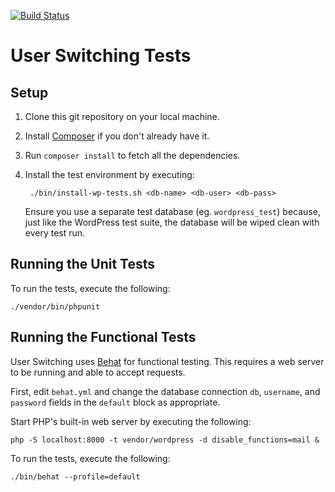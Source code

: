 [![Build Status](https://travis-ci.org/johnbillion/user-switching.svg?branch=master)](https://travis-ci.org/johnbillion/user-switching)

# User Switching Tests

## Setup

1. Clone this git repository on your local machine.
2. Install [Composer](https://getcomposer.org/) if you don't already have it.
3. Run `composer install` to fetch all the dependencies.
4. Install the test environment by executing:

        ./bin/install-wp-tests.sh <db-name> <db-user> <db-pass>

   Ensure you use a separate test database (eg. `wordpress_test`) because, just like the WordPress test suite, the database will be wiped clean with every test run.

## Running the Unit Tests

To run the tests, execute the following:

    ./vendor/bin/phpunit

## Running the Functional Tests

User Switching uses [Behat](http://behat.org) for functional testing. This requires a web server to be running and able to accept requests.

First, edit `behat.yml` and change the database connection `db`, `username`, and `password` fields in the `default` block as appropriate.

Start PHP's built-in web server by executing the following:

    php -S localhost:8000 -t vendor/wordpress -d disable_functions=mail &

To run the tests, execute the following:

    ./bin/behat --profile=default
